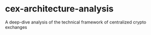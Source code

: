 # cex-architecture-analysis
A deep-dive analysis of the technical framework of centralized crypto exchanges
